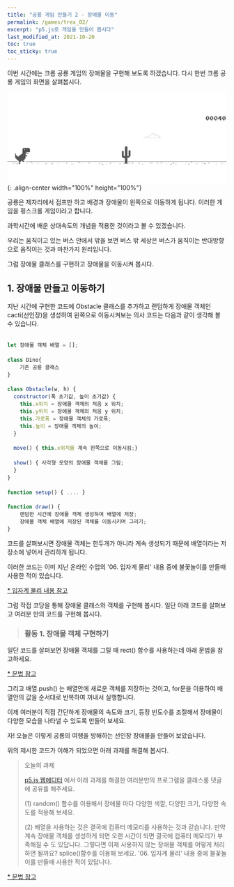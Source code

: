 ```yaml
---
title: "공룡 게임 만들기 2 - 장애물 이동"
permalink: /games/trex_02/
excerpt: "p5.js로 게임을 만들어 봅시다"
last_modified_at: 2021-10-20
toc: true
toc_sticky: true
---
```


이번 시간에는 크롬 공룡 게임의 장애물을 구현해 보도록 하겠습니다. 다시 한번 크롬 공룡 게임의 화면을 살펴봅시다.

!["공룡 게임 화면"](/assets/images/trex_game_01.jpeg){: .align-center width="100%" height="100%"}

공룡은 제자리에서 점프만 하고 배경과 장애물이 왼쪽으로 이동하게 됩니다. 이러한 게임을 횡스크롤 게임이라고 합니다.

과학시간에 배운 상대속도의 개념을 적용한 것이라고 볼 수 있겠습니다. 

우리는 움직이고 있는 버스 안에서 밖을 보면 버스 밖 세상은 버스가 움직이는 반대방향으로 움직이는 것과 마찬가지 원리입니다.

그럼 장애물 클래스를 구현하고 장애물을 이동시켜 봅시다.

## 1. 장애물 만들고 이동하기

지난 시간에 구현한 코드에 Obstacle 클래스를 추가하고 랜덤하게 장애물 객체인 cacti(선인장)을 생성하여 왼쪽으로 이동시켜보는 의사 코드는 다음과 같이 생각해 볼 수 있습니다.

```javascript

let 장애물 객체 배열 = [];

class Dino{
    기존 공룡 클래스
}

class Obstacle(w, h) {
  constructor(폭 초기값, 높이 초기값) {
    this.x위치 = 장애물 객체의 처음 x 위치;
    this.y위치 = 장애물 객체의 처음 y 위치;
    this.가로폭 = 장애물 객체의 가로폭;
    this.높이 = 장애물 객체의 높이;  
  }

  move() { this.x위치를 계속 왼쪽으로 이동시킴;}

  show() { 사각형 모양의 장애물 객체를 그림;
  }
}

function setup() { .... }

function draw() {
    랜덤한 시간에 장애물 객체 생성하여 배열에 저장;
    장애물 객체 배열에 저장된 객체를 이동시키며 그리기;
}

```

코드를 살펴보시면 장애물 객체는 한두개가 아니라 계속 생성되기 때문에 배열이라는 저장소에 넣어서 관리하게 됩니다.

이러한 코드는 이미 지난 온라인 수업의 '06. 입자계 물리' 내용 중에 불꽃놀이를 만들때 사용한 적이 있습니다.

[* 입자계 물리 내용 참고](/particles/ "ref")

그럼 작접 코당을 통해 장애물 클래스와 객체를 구현해 봅시다. 일단 아래 코드를 살펴보고 여러분 만의 코드를 구현해 봅시다.

> ### 활동 1. 장애물 객체 구현하기 

<script src="//toolness.github.io/p5.js-widget/p5-widget.js"></script>
<script type="text/p5" data-height="700" data-p5-version="1.2.0">

let cacti = [];

class Dino{
  constructor(x, y, m, r) {
    this.pos = createVector(x, y - r);
    this.vel = createVector(0, 0);
    this.acc = createVector(0, 0);
    this.m = m;
    this.r = r;
  }

  jump() {
    if (this.pos.y == height - this.r) {    // 기존 과제로 제시한 바닥에 도달한 상태에서만 점프가 가능하게 수정한 코드
      this.vel.y = -5;
    }
  }
  
  applyForce(force) {
    let f = p5.Vector.div(force, this.m);
    this.acc.add(f);
  }
  
  edge() {
    if (this.pos.y >= height - this.r) {
      this.pos.y = height - this.r;
    }
  }
  
  update() {
    this.vel.add(this.acc);
    this.pos.add(this.vel);
    this.acc.set(0, 0);
  }
  
  show() {
    stroke(0);
    fill(255,255,0,200)
    ellipse(this.pos.x, this.pos.y, this.r * 2, this.r * 2);
  }
}

class Obstacle{
  constructor(w, h) {
    this.x = width;
    this.y = height - h;
    this.w = w;
    this.h = h;
  }
  
  move() {
    this.x -= 1;    // 장애물 객체의 이동 속도
  }
  
  show() {
    stroke(0);
    fill(0,255,0,100);
    rect(this.x, this.y, this.w, this.h);   // 장애물 객체를 사각형으로 그리기
  }
  
}

function setup() {
  createCanvas(100, 100);
  tRex = new Dino(width/10, height, 5, 5); // 공룡의 위치를 왼쪽으로 약간 이동시킴
}

function draw() {
  background(220);
  let gravity = createVector(0, 1);
  
  if (random(1) < 0.01) {   // 랜덤하게 객체 생성, 0.01은 1%의 확률로 객체가 생성되는 것을 의미함.
    cacti.push(new Obstacle(10,20));    // 폭 10, 높이 20의 장애물 객체를 생성하여 장애물 객체 배열에 추가함.
  }
  
  for (let i = cacti.length - 1; i >= 0; i--) {
    cacti[i].move();
    cacti[i].show();
  }
  
  tRex.applyForce(gravity);
  tRex.update();
  tRex.edge();
  tRex.show();
}

function mousePressed() {
  tRex.jump();
}

function keyPressed() {
  if (keyCode === UP_ARROW) {   // 기존 과제로 제시한 윗방향 키보드를 눌렀을 때만 점프하게 수정한 코드
    tRex.jump();
  }
}
</script>

일단 코드를 살펴보면 장애물 객체를 그릴 때 rect() 함수를 사용하는데 아래 문법을 참고하세요.

[* 문법 참고](https://p5js.org/ko/reference/#/p5/rect "ref")

그리고 배열.push() 는 배열안에 새로운 객체를 저장하는 것이고, for문을 이용하여 배열안의 값을 순서대로 반복하여 꺼내서 실행합니다.

이제 여러분이 직접 간단하게 장애물의 속도와 크기, 등장 빈도수를 조절해서 장애물이 다양한 모습을 나타낼 수 있도록 만들어 보세요.

자! 오늘은 이렇게 공룡의 여행을 방해하는 선인장 장애물을 만들어 보았습니다.

위의 제시한 코드가 이해가 되었으면 아래 과제를 해결해 봅시다.

> 오늘의 과제 
> 
> [p5.js 웹에디터](https://editor.p5js.org/) 에서 아래 과제를 해결한 여러분만의 프로그램을 클래스룸 댓글에 공유를 해주세요. 
>
> (1) random() 함수를 이용해서 장애물 마다 다양한 색깔, 다양한 크기, 다양한 속도를 적용해 보세요.
>
> (2) 배열을 사용하는 것은 결국에 컴퓨터 메모리를 사용하는 것과 같습니다. 만약 계속 장애물 객체를 생성하게 되면 오랜 시간이 되면 결국에 컴퓨터 메모리가 부족해질 수 도 있답니다. 그렇다면 이제 사용하지 않는 장애물 객체를 어떻게 처리하면 될까요? splice()함수를 이용해 보세요. '06. 입자계 물리' 내용 중에 불꽃놀이를 만들때 사용한 적이 있답니다.   

[* 문법 참고](https://developer.mozilla.org/ko/docs/Web/JavaScript/Reference/Global_Objects/Array/splice "ref")